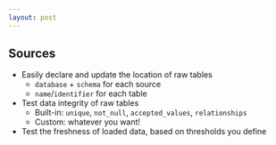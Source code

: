 ```yaml
---
layout: post
---
```


## Sources
- Easily declare and update the location of raw tables
    - `database` + `schema` for each source
    - `name`/`identifier` for each table
- Test data integrity of raw tables
    - Built-in: `unique`, `not_null`, `accepted_values`, `relationships`
    - Custom: whatever you want!
- Test the freshness of loaded data, based on thresholds you define


